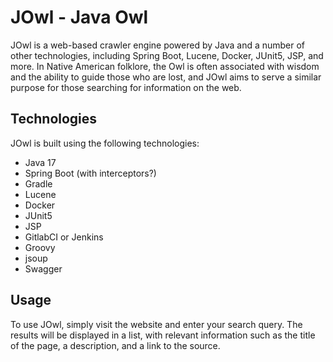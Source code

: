 # JOwl - Java Owl
JOwl is a web-based crawler engine powered by Java and a number of other technologies, including Spring Boot, Lucene, Docker, JUnit5, JSP, and more. In Native American folklore, the Owl is often associated with wisdom and the ability to guide those who are lost, and JOwl aims to serve a similar purpose for those searching for information on the web.

## Technologies
JOwl is built using the following technologies:

- Java 17
- Spring Boot (with interceptors?)
- Gradle
- Lucene
- Docker
- JUnit5
- JSP
- GitlabCI or Jenkins
- Groovy
- jsoup
- Swagger

## Usage
To use JOwl, simply visit the website and enter your search query. The results will be displayed in a list, with relevant information such as the title of the page, a description, and a link to the source.
